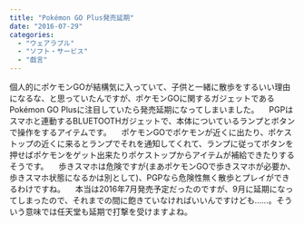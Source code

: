 ```yaml
---
title: "Pokémon GO Plus発売延期"
date: "2016-07-29"
categories: 
  - "ウェアラブル"
  - "ソフト・サービス"
  - "戯言"
---
```


個人的にポケモンGOが結構気に入っていて、子供と一緒に散歩をするいい理由になるな、と思っていたんですが、ポケモンGOに関するガジェットであるPokémon GO Plusに注目していたら発売延期になってしまいました。 　PGPはスマホと連動するBLUETOOTHガジェットで、本体についているランプとボタンで操作をするアイテムです。 　ポケモンGOでポケモンが近くに出たり、ポケストップの近くに来るとランプでそれを通知してくれて、ランプに従ってボタンを押せばポケモンをゲット出来たりポケストップからアイテムが補給できたりするそうです。 　歩きスマホは危険ですが(まあポケモンGOで歩きスマホが必要か、歩きスマホ状態になるかは別として)、PGPなら危険性無く散歩とプレイができるわけですね。 　本当は2016年7月発売予定だったのですが、9月に延期になってしまったので、それまでの間に飽きていなければいいんですけども……。そういう意味では任天堂も延期で打撃を受けますよね。
